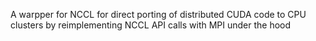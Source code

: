 A warpper for NCCL for direct porting of distributed CUDA code to CPU clusters by reimplementing NCCL API calls with MPI under the hood
